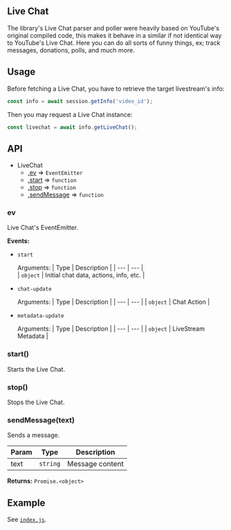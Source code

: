 ## Live Chat

The library's Live Chat parser and poller were heavily based on YouTube's original compiled code, this makes it behave in a similar if not identical way to YouTube's Live Chat. Here you can do all sorts of funny things, ex; track messages, donations, polls, and much more.

## Usage 

Before fetching a Live Chat, you have to retrieve the target livestream's info:

```js
const info = await session.getInfo('video_id');
```

Then you may request a Live Chat instance:
```js
const livechat = await info.getLiveChat();
```

## API

* LiveChat
  * [.ev](#ev) ⇒ `EventEmitter`
  * [.start](#start) ⇒ `function`
  * [.stop](#stop) ⇒ `function`
  * [.sendMessage](#sendmessage) ⇒ `function`

<a name="ev"></a>
### ev
Live Chat's EventEmitter.

**Events:**

- `start`
 
  Arguments:
  | Type | Description |
  | --- | --- |                                       
  | `object` | Initial chat data, actions, info, etc. |

- `chat-update`
 
  Arguments:
  | Type | Description |
  | --- | --- |
  | `object` | Chat Action |

- `metadata-update`
 
  Arguments:
  | Type | Description |
  | --- | --- |
  | `object` | LiveStream Metadata |

<a name="start"></a>
### start()
Starts the Live Chat.

<a name="stop"></a>
### stop()
Stops the Live Chat.

<a name="sendmessage"></a>
### sendMessage(text)
Sends a message.

| Param | Type | Description |
| --- | --- | --- |
| text | `string` | Message content |

**Returns:** `Promise.<object>`

## Example
See [`index.js`]('./index.js').
